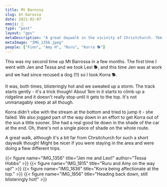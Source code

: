 ```yaml
---
title: Mt Barossa
slug: mt-barossa
date: 2021-02-07
emoji: 🥾
type: "post"
layout: "gps"
metaDescription: "A great daywalk in the vicinity of Christchurch. 7km round trip and < 3hrs."
metaImage: "IMG_1356.jpeg"
people: ["Finn", "Amy H", "Ruru", "Korra 🐕"]
---
```


This was my second time up Mt Barrossa in a few months. The first time I went with Jen and Tessa and we took Lexi 🐕, and this time Jen was at work and we had since recused a dog (!!) so I took Korra 🐕.

It was, both times, blisteringly hot and we sweated up a storm. The track starts gently - it's a trick though! About 1km in it starts to climb up a ridgeline and it doesn't really stop until it gets to the top. It's not unmanagably steep at all though.

Korra didn't vibe with the stream at the bottom and tried to jump it - she failed. We also jogged part of the way down in an effort to get Korra out of the sun a little sooner. She had a real good lie down in the shade of the car at the end. Oh, there's not a single piece of shade on the whole route.

A great walk, although it's a bit far from Chrsitchurch for such a short daywalk though! Might be nicer if you were staying in the area and were doing a fiew different trips.

{{< figure name="IMG_1356" title="Jen me and Lexi!" author="Tessa Hobbs" >}}
{{< figure name="IMG_1815" title="Ruru and Amy on the way up!" >}}
{{< figure name="IMG_1836" title="Korra being affectionate at the top." >}}
{{< figure name="IMG_1856" title="Heading back down, still blisteringly hot!" >}}
